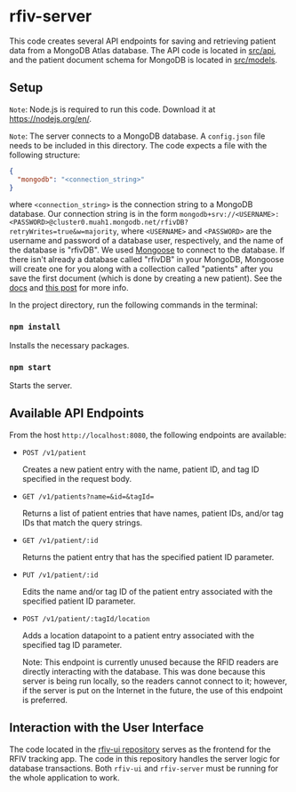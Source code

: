 # rfiv-server

This code creates several API endpoints for saving and retrieving patient data from a MongoDB Atlas database. The API code is located in [src/api](src/api), and the patient document schema for MongoDB is located in [src/models](src/models).

## Setup

`Note`: Node.js is required to run this code. Download it at https://nodejs.org/en/.

`Note`: The server connects to a MongoDB database. A `config.json` file needs to be included in this directory. The code expects a file with the following structure:
```JSON
{
  "mongodb": "<connection_string>"
}
```
where `<connection_string>` is the connection string to a MongoDB database. Our connection string is in the form `mongodb+srv://<USERNAME>:<PASSWORD>@cluster0.muah1.mongodb.net/rfivDB?retryWrites=true&w=majority`, where `<USERNAME>` and `<PASSWORD>` are the username and password of a database user, respectively, and the name of the database is "rfivDB". We used [Mongoose](https://mongoosejs.com/) to connect to the database. If there isn't already a database called "rfivDB" in your MongoDB, Mongoose will create one for you along with a collection called "patients" after you save the first document (which is done by creating a new patient). See the [docs](https://mongoosejs.com/docs/connections.html) and [this post](https://stackoverflow.com/a/51527319) for more info.

In the project directory, run the following commands in the terminal:

### `npm install`

Installs the necessary packages.

### `npm start`

Starts the server.

## Available API Endpoints

From the host `http://localhost:8080`, the following endpoints are available:

* `POST /v1/patient`

  Creates a new patient entry with the name, patient ID, and tag ID specified in the request body.

* `GET /v1/patients?name=&id=&tagId=`

  Returns a list of patient entries that have names, patient IDs, and/or tag IDs that match the query strings.

* `GET /v1/patient/:id`

  Returns the patient entry that has the specified patient ID parameter.

* `PUT /v1/patient/:id`

  Edits the name and/or tag ID of the patient entry associated with the specified patient ID parameter.

* `POST /v1/patient/:tagId/location`

  Adds a location datapoint to a patient entry associated with the specified tag ID parameter.

  Note: This endpoint is currently unused because the RFID readers are directly interacting with the database. This was done because this server is being run locally, so the readers cannot connect to it; however, if the server is put on the Internet in the future, the use of this endpoint is preferred.

## Interaction with the User Interface

The code located in the [rfiv-ui repository](https://github.com/ManeuverOn/rfiv-ui) serves as the frontend for the RFIV tracking app. The code in this repository handles the server logic for database transactions. Both `rfiv-ui` and `rfiv-server` must be running for the whole application to work.